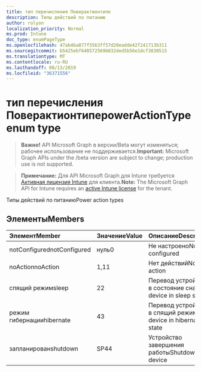 ```yaml
---
title: тип перечисления Поверактионтипе
description: Типы действий по питанию
author: rolyon
localization_priority: Normal
ms.prod: Intune
doc_type: enumPageType
ms.openlocfilehash: 47ab4ba877f5563ff57d20eadde42f241713b311
ms.sourcegitcommit: b5425ebf648572569b032ded5b56e1dcf3830515
ms.translationtype: MT
ms.contentlocale: ru-RU
ms.lasthandoff: 08/13/2019
ms.locfileid: "36371556"
---
```

# <a name="poweractiontype-enum-type"></a><span data-ttu-id="4cb54-103">тип перечисления Поверактионтипе</span><span class="sxs-lookup"><span data-stu-id="4cb54-103">powerActionType enum type</span></span>

> <span data-ttu-id="4cb54-104">**Важно!** API Microsoft Graph в версии/Beta могут изменяться; рабочее использование не поддерживается.</span><span class="sxs-lookup"><span data-stu-id="4cb54-104">**Important:** Microsoft Graph APIs under the /beta version are subject to change; production use is not supported.</span></span>

> <span data-ttu-id="4cb54-105">**Примечание:** Для API Microsoft Graph для Intune требуется [Активная лицензия Intune](https://go.microsoft.com/fwlink/?linkid=839381) для клиента.</span><span class="sxs-lookup"><span data-stu-id="4cb54-105">**Note:** The Microsoft Graph API for Intune requires an [active Intune license](https://go.microsoft.com/fwlink/?linkid=839381) for the tenant.</span></span>

<span data-ttu-id="4cb54-106">Типы действий по питанию</span><span class="sxs-lookup"><span data-stu-id="4cb54-106">Power action types</span></span>

## <a name="members"></a><span data-ttu-id="4cb54-107">Элементы</span><span class="sxs-lookup"><span data-stu-id="4cb54-107">Members</span></span>
|<span data-ttu-id="4cb54-108">Элемент</span><span class="sxs-lookup"><span data-stu-id="4cb54-108">Member</span></span>|<span data-ttu-id="4cb54-109">Значение</span><span class="sxs-lookup"><span data-stu-id="4cb54-109">Value</span></span>|<span data-ttu-id="4cb54-110">Описание</span><span class="sxs-lookup"><span data-stu-id="4cb54-110">Description</span></span>|
|:---|:---|:---|
|<span data-ttu-id="4cb54-111">notConfigured</span><span class="sxs-lookup"><span data-stu-id="4cb54-111">notConfigured</span></span>|<span data-ttu-id="4cb54-112">нуль</span><span class="sxs-lookup"><span data-stu-id="4cb54-112">0</span></span>|<span data-ttu-id="4cb54-113">Не настроено</span><span class="sxs-lookup"><span data-stu-id="4cb54-113">Not configured</span></span>|
|<span data-ttu-id="4cb54-114">noAction</span><span class="sxs-lookup"><span data-stu-id="4cb54-114">noAction</span></span>|<span data-ttu-id="4cb54-115">1,1</span><span class="sxs-lookup"><span data-stu-id="4cb54-115">1</span></span>|<span data-ttu-id="4cb54-116">Нет действий</span><span class="sxs-lookup"><span data-stu-id="4cb54-116">No action</span></span>|
|<span data-ttu-id="4cb54-117">спящий режим</span><span class="sxs-lookup"><span data-stu-id="4cb54-117">sleep</span></span>|<span data-ttu-id="4cb54-118">2</span><span class="sxs-lookup"><span data-stu-id="4cb54-118">2</span></span>|<span data-ttu-id="4cb54-119">Перевод устройства в состояние сна</span><span class="sxs-lookup"><span data-stu-id="4cb54-119">Put device in sleep state</span></span>|
|<span data-ttu-id="4cb54-120">режим гибернации</span><span class="sxs-lookup"><span data-stu-id="4cb54-120">hibernate</span></span>|<span data-ttu-id="4cb54-121">4</span><span class="sxs-lookup"><span data-stu-id="4cb54-121">3</span></span>|<span data-ttu-id="4cb54-122">Перевод устройства в спящий режим</span><span class="sxs-lookup"><span data-stu-id="4cb54-122">Put device in hibernate state</span></span>|
|<span data-ttu-id="4cb54-123">запланирован</span><span class="sxs-lookup"><span data-stu-id="4cb54-123">shutdown</span></span>|<span data-ttu-id="4cb54-124">SP4</span><span class="sxs-lookup"><span data-stu-id="4cb54-124">4</span></span>|<span data-ttu-id="4cb54-125">Устройство завершения работы</span><span class="sxs-lookup"><span data-stu-id="4cb54-125">Shutdown device</span></span>|



